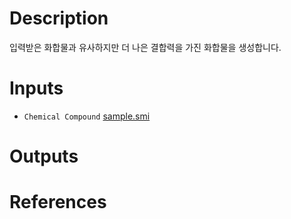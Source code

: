 # Description 

입력받은 화합물과 유사하지만 더 나은 결합력을 가진 화합물을 생성합니다.

# Inputs

* `Chemical Compound` [sample.smi](https://docs.ad3.io/media/apps/optimizer/examples/input/sample.smi)

# Outputs

# References
